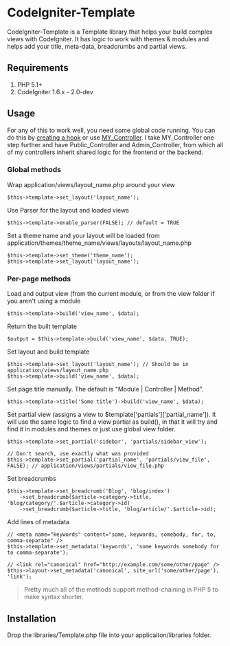 CodeIgniter-Template
====================

CodeIgniter-Template is a Template library that helps your build complex views with CodeIgniter.
It has logic to work with themes & modules and helps add your title, meta-data, breadcrumbs and partial views.


Requirements
------------

1. PHP 5.1+
2. CodeIgniter 1.6.x - 2.0-dev

Usage
-----

For any of this to work well, you need some global code running. You can do this by 
[creating a hook](http://codeigniter.com/user_guide/general/hooks.html) or use 
[MY_Controller](http://codeigniter.com/wiki/MY_Controller_-_how_to_extend_the_CI_Controller/). I take MY_Controller 
one step further and have Public_Controller and Admin_Controller, from which all of my controllers inherit shared 
logic for the frontend or the backend.

### Global methods

Wrap application/views/layout_name.php around your view

    $this->template->set_layout('layout_name');

Use Parser for the layout and loaded views

    $this->template->enable_parser(FALSE); // default = TRUE

Set a theme name and your layout will be loaded from application/themes/theme_name/views/layouts/layout_name.php

    $this->template->set_theme('theme_name');
    $this->template->set_layout('layout_name');
    
### Per-page methods
    
Load and output view (from the current module, or from the view folder if you aren't using a module

    $this->template->build('view_name', $data);
    
Return the built template

    $output = $this->template->build('view_name', $data, TRUE);
    
Set layout and build template

    $this->template->set_layout('layout_name'); // Should be in application/views/layout_name.php
    $this->template->build('view_name', $data);
	
Set page title manually. The default is "Module | Controller | Method".

    $this->template->title('Some title')->build('view_name', $data);
    
Set partial view (assigns a view to $template['partials']['partial_name']).
It will use the same logic to find a view partial as build(), in that it will try and find it in modules 
and themes or just use global view folder.

    $this->template->set_partial('sidebar', 'partials/sidebar_view');
    
    // Don't search, use exactly what was provided
    $this->template->set_partial('partial_name', 'partials/view_file', FALSE); // application/views/partials/view_file.php

Set breadcrumbs

	$this->template->set_breadcrumb('Blog', 'blog/index')
	    ->set_breadcrumb($article->category->title, 'blog/category/'.$article->category->id)
	    ->set_breadcrumb($article->title, 'blog/article/'.$article->id);

Add lines of metadata

    // <meta name="keywords" content="some, keywords, somebody, for, to, comma-separate" />
    $this->template->set_metadata('keywords', 'some keywords somebody for to comma-separate');
    
    // <link rel="canonical" href="http://example.com/some/other/page" />
    $this->layout->set_metadata('canonical', site_url('some/other/page'), 'link');

> Pretty much all of the methods support method-chaining in PHP 5 to make syntax shorter.

Installation
------------

Drop the libraries/Template.php file into your applicaiton/libraries folder.